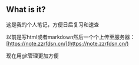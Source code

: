## What is it?

这是我的个人笔记，方便日后复习和速查

以前是写html或者markdown然后一个个上传至服务器：[https://note.zzrfdsn.cn/](https://note.zzrfdsn.cn/)

现在用git管理更加方便